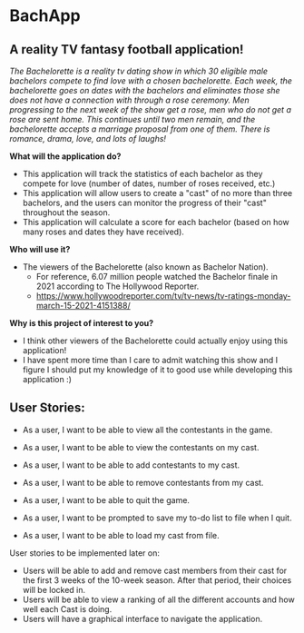 # BachApp

## A reality TV fantasy football application!

*The Bachelorette is a reality tv dating show in which 30 eligible male bachelors compete to find love with a chosen 
bachelorette. Each week, the bachelorette goes on dates with the bachelors and eliminates those she does not have a 
connection with through a rose ceremony. Men progressing to the next week of the show get a rose, men who do not get a 
rose are sent home. This continues until two men remain, and the bachelorette accepts a marriage proposal from one of 
them. There is romance, drama, love, and lots of laughs!*

**What will the application do?**
- This application will track the statistics of each bachelor as they compete for love (number of dates, 
number of roses received, etc.)
- This application will allow users to create a "cast" of no more than three bachelors, and the users can monitor the 
progress of their "cast" throughout the season.
- This application will calculate a score for each bachelor (based on how many roses and dates they have received).

**Who will use it?**
- The viewers of the Bachelorette (also known as Bachelor Nation). 
    - For reference, 6.07 million people watched the Bachelor finale in 2021 according to The Hollywood Reporter. 
    - https://www.hollywoodreporter.com/tv/tv-news/tv-ratings-monday-march-15-2021-4151388/

**Why is this project of interest to you?**
- I think other viewers of the Bachelorette could actually enjoy using this application!
- I have spent more time than I care to admit watching this show and I figure I should put my knowledge of it
to good use while developing this application :)


## User Stories:

- As a user, I want to be able to view all the contestants in the game.
- As a user, I want to be able to view the contestants on my cast.
- As a user, I want to be able to add contestants to my cast.
- As a user, I want to be able to remove contestants from my cast.
- As a user, I want to be able to quit the game.

- As a user, I want to be prompted to save my to-do list to file when I quit.
- As a user, I want to be able to load my cast from file.

User stories to be implemented later on:
- Users will be able to add and remove cast members from their cast for the first 3 weeks of the 10-week season.
  After that period, their choices will be locked in.
- Users will be able to view a ranking of all the different accounts and how well each Cast is doing.
- Users will have a graphical interface to navigate the application.

